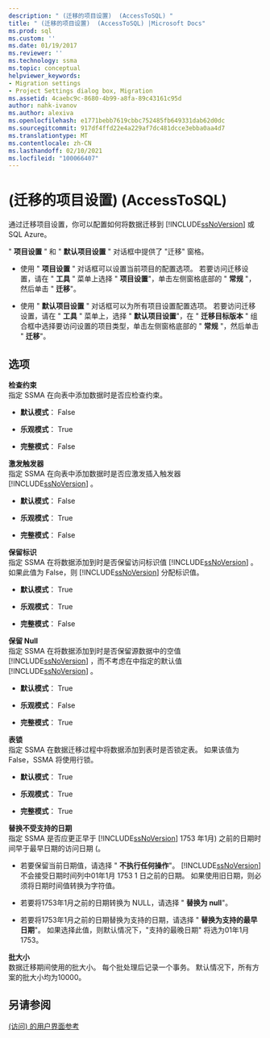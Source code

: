 ```yaml
---
description: " (迁移的项目设置)  (AccessToSQL) "
title: " (迁移的项目设置)  (AccessToSQL) |Microsoft Docs"
ms.prod: sql
ms.custom: ''
ms.date: 01/19/2017
ms.reviewer: ''
ms.technology: ssma
ms.topic: conceptual
helpviewer_keywords:
- Migration settings
- Project Settings dialog box, Migration
ms.assetid: 4caebc9c-8680-4b99-a8fa-89c43161c95d
author: nahk-ivanov
ms.author: alexiva
ms.openlocfilehash: e1771bebb7619cbbc752485fb649331dab62d0dc
ms.sourcegitcommit: 917df4ffd22e4a229af7dc481dcce3ebba0aa4d7
ms.translationtype: MT
ms.contentlocale: zh-CN
ms.lasthandoff: 02/10/2021
ms.locfileid: "100066407"
---
```

# <a name="project-settings-migration-accesstosql"></a> (迁移的项目设置)  (AccessToSQL) 
通过迁移项目设置，你可以配置如何将数据迁移到 [!INCLUDE[ssNoVersion](../../includes/ssnoversion-md.md)] 或 SQL Azure。  
  
" **项目设置** " 和 " **默认项目设置** " 对话框中提供了 "迁移" 窗格。  
  
-   使用 " **项目设置** " 对话框可以设置当前项目的配置选项。 若要访问迁移设置，请在 " **工具** " 菜单上选择 " **项目设置**"，单击左侧窗格底部的 " **常规** "，然后单击 " **迁移**"。  
  
-   使用 " **默认项目设置** " 对话框可以为所有项目设置配置选项。 若要访问迁移设置，请在 " **工具** " 菜单上，选择 " **默认项目设置**"，在 " **迁移目标版本** " 组合框中选择要访问设置的项目类型，单击左侧窗格底部的 " **常规** "，然后单击 " **迁移**"。  
  
## <a name="options"></a>选项  
**检查约束**  
指定 SSMA 在向表中添加数据时是否应检查约束。  
  
-   **默认模式**： False  
  
-   **乐观模式**： True  
  
-   **完整模式**： False  
  
**激发触发器**  
指定 SSMA 在向表中添加数据时是否应激发插入触发器 [!INCLUDE[ssNoVersion](../../includes/ssnoversion-md.md)] 。  
  
-   **默认模式**： False  
  
-   **乐观模式**： True  
  
-   **完整模式**： False  
  
**保留标识**  
指定 SSMA 在将数据添加到时是否保留访问标识值 [!INCLUDE[ssNoVersion](../../includes/ssnoversion-md.md)] 。 如果此值为 False，则 [!INCLUDE[ssNoVersion](../../includes/ssnoversion-md.md)] 分配标识值。  
  
-   **默认模式**： True  
  
-   **乐观模式**： True  
  
-   **完整模式**： False  
  
**保留 Null**  
指定 SSMA 在将数据添加到时是否保留源数据中的空值 [!INCLUDE[ssNoVersion](../../includes/ssnoversion-md.md)] ，而不考虑在中指定的默认值 [!INCLUDE[ssNoVersion](../../includes/ssnoversion-md.md)] 。  
  
-   **默认模式**： True  
  
-   **乐观模式**： False  
  
-   **完整模式**： True  
  
**表锁**  
指定 SSMA 在数据迁移过程中将数据添加到表时是否锁定表。 如果该值为 False，SSMA 将使用行锁。  
  
-   **默认模式**： True  
  
-   **乐观模式**： True  
  
-   **完整模式**： True  
  
**替换不受支持的日期**  
指定 SSMA 是否应更正早于 [!INCLUDE[ssNoVersion](../../includes/ssnoversion-md.md)] 1753 年1月) 之前的日期时间早于最早日期的访问日期 (。  
  
-   若要保留当前日期值，请选择 " **不执行任何操作**"。 [!INCLUDE[ssNoVersion](../../includes/ssnoversion-md.md)] 不会接受日期时间列中01年1月 1753 1 日之前的日期。 如果使用旧日期，则必须将日期时间值转换为字符值。  
  
-   若要将1753年1月之前的日期转换为 NULL，请选择 " **替换为 null**"。  
  
-   若要将1753年1月之前的日期替换为支持的日期，请选择 " **替换为支持的最早日期**"。 如果选择此值，则默认情况下，"支持的最晚日期" 将选为01年1月1753。  
  
**批大小**  
数据迁移期间使用的批大小。 每个批处理后记录一个事务。 默认情况下，所有方案的批大小均为10000。  
  
## <a name="see-also"></a>另请参阅  
[ (访问) 的用户界面参考 ](./user-interface-reference-accesstosql.md)  
